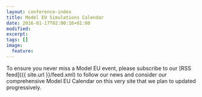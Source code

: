 ```yaml
---
layout: conference-index
title: Model EU Simulations Calendar
date: 2016-01-17T02:00:16+01:00
modified:
excerpt:
tags: []
image:
  feature:
---
```


To ensure you never miss a Model EU event, please subscribe to our [RSS feed]({{ site.url }}/feed.xml)
to follow our news and consider our comprehensive Model EU Calendar on this very site
that we plan to updated progressively.